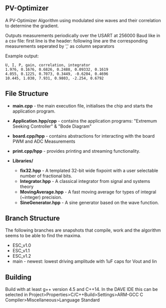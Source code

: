 PV-Optimizer
------------

A PV-Optimizer Algorithm using modulated sine waves and their correlation to determine the gradient. 

Outputs measurements periodically over the USART at 256000 Baud like in a csv file:
first line is the header:
following line are the corresponding measurements seperated by ',' as column separators 

Example output:
```
U, I, P, gain, correlation, integrator
1.976, 0.1676, 0.6826, 0.2488, 0.09332, 0.1619
4.055, 0.1225, 0.7073, 0.3449, -0.6204, 0.4696
10.445, 1.030, 7.931, 0.9803, -2.254, 0.6792
```

File Structure
--------------

* **main.cpp** - the main execution file, initialises the chip and starts the application program.
 
* **Application.hpp/cpp** - contains the application programs: "Extremum Seeking Controller" & "Bode Diagram"

* **board.cpp/hpp** - contains abstractions for interacting with the board PWM and ADC Measurements

* **print.cpp/hpp** - provides printing and streaming functionality.

* **Libraries/**
	* **fix32.hpp** - A templated 32-bit wide fixpoint with a user selectable number of fractional bits.
	* **Integrator.hpp** - A classical integrator from signal and systems theory
	* **MovingAverage.hpp** - A fast moving average for types of integral (~integer) precision.
	* **SineGenerator.hpp** - A sine generator based on the wave function.
	
Branch Structure
----------------
The following branches are snapshots that compile, work and the algorithm seems to be able to find the maxima.
* ESC_v1.0
* ESC_v1.1
* ESC_v1.2
* main - newest: lowest driving amplitude with 1uF caps for Vout and Iin

Building
--------
Build with at least g++ version 4.5 and C++14. In the DAVE IDE this can be selected in Project>Properties>C/C++Build>Settings>ARM-GCC C Compiler>Miscellaneous>Language Standard